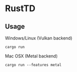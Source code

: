 # RustTD

## Usage
Windows/Linux (Vulkan backend)
```
cargo run
```
Mac OSX (Metal backend)
```
cargo run --features metal
```
